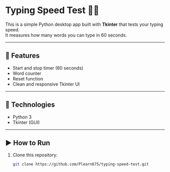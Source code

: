 # Typing Speed Test 🧠💨

This is a simple Python desktop app built with **Tkinter** that tests your typing speed.  
It measures how many words you can type in 60 seconds.

---

## 🚀 Features
- Start and stop timer (60 seconds)
- Word counter
- Reset function
- Clean and responsive Tkinter UI

---

## 🧰 Technologies
- Python 3
- Tkinter (GUI)

---

## ▶️ How to Run
1. Clone this repository:
   ```bash
   git clone https://github.com/Plearn675/typing-speed-test.git
   
